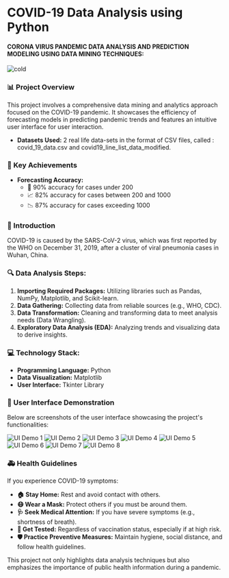 # COVID-19 Data Analysis using Python
#### CORONA VIRUS PANDEMIC DATA ANALYSIS AND PREDICTION MODELING USING DATA MINING TECHNIQUES:
![cold](https://github.com/sameeksha2100434/COVID-data-analysis/assets/109462828/f66f2489-b3c0-4bca-84e4-b45b8613b7d7)


### 📊 Project Overview
This project involves a comprehensive data mining and analytics approach focused on the COVID-19 pandemic. It showcases the efficiency of forecasting models in predicting pandemic trends and features an intuitive user interface for user interaction.
- **Datasets Used:** 2 real life data-sets in the format of CSV files, called : covid_19_data.csv and covid19_line_list_data_modified.


### 🎯 Key Achievements
- **Forecasting Accuracy:**
  - 🎯 90% accuracy for cases under 200
  - 📈 82% accuracy for cases between 200 and 1000
  - 📉 87% accuracy for cases exceeding 1000

### 📖 Introduction
COVID-19 is caused by the SARS-CoV-2 virus, which was first reported by the WHO on December 31, 2019, after a cluster of viral pneumonia cases in Wuhan, China.

### 🔍 Data Analysis Steps:
1. **Importing Required Packages:** Utilizing libraries such as Pandas, NumPy, Matplotlib, and Scikit-learn.
2. **Data Gathering:** Collecting data from reliable sources (e.g., WHO, CDC).
3. **Data Transformation:** Cleaning and transforming data to meet analysis needs (Data Wrangling).
4. **Exploratory Data Analysis (EDA):** Analyzing trends and visualizing data to derive insights.

### 💻 Technology Stack:
- **Programming Language:** Python
- **Data Visualization:** Matplotlib
- **User Interface:** Tkinter Library

### 📸 User Interface Demonstration
Below are screenshots of the user interface showcasing the project's functionalities:

![UI Demo 1](https://github.com/user-attachments/assets/acb6eab1-eafb-4151-8226-be491f5a3c6e)
![UI Demo 2](https://github.com/user-attachments/assets/b685ad99-00df-4e77-9766-1969b13ecfa9)
![UI Demo 3](https://github.com/user-attachments/assets/806a91ff-334c-4ff4-b2b9-937c5da33900)
![UI Demo 4](https://github.com/user-attachments/assets/1a26a1e8-24f0-404f-b29e-11598d560594)
![UI Demo 5](https://github.com/user-attachments/assets/5a0e240e-3e6c-4955-8b0b-2134373704b9)
![UI Demo 6](https://github.com/user-attachments/assets/ab71a0f4-eaad-470f-8a2e-53450d073af4)
![UI Demo 7](https://github.com/user-attachments/assets/ed490c1a-dbfa-4915-b655-299aecbfce4c)
![UI Demo 8](https://github.com/user-attachments/assets/f6b0a3ca-705a-4652-a624-af3da2f3358b)

### 🚑 Health Guidelines
If you experience COVID-19 symptoms:
- **🏠 Stay Home:** Rest and avoid contact with others.
- **😷 Wear a Mask:** Protect others if you must be around them.
- **🩺 Seek Medical Attention:** If you have severe symptoms (e.g., shortness of breath).
- **🧪 Get Tested:** Regardless of vaccination status, especially if at high risk.
- **🛡️ Practice Preventive Measures:** Maintain hygiene, social distance, and follow health guidelines.

This project not only highlights data analysis techniques but also emphasizes the importance of public health information during a pandemic.






